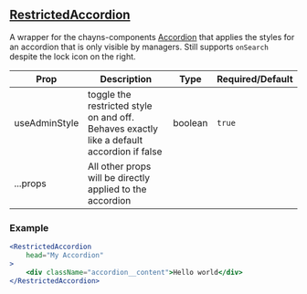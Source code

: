 ## [RestrictedAccordion](src/components/restricted-accordion/RestrictedAccordion.tsx)
A wrapper for the chayns-components [Accordion](https://github.com/TobitSoftware/chayns-components/blob/master/docs/components/accordion.md)
that applies the styles for an accordion that is only visible by managers.
Still supports `onSearch` despite the lock icon on the right.

| Prop | Description | Type | Required/Default |
|------|-------------|------|------------------|
| useAdminStyle | toggle the restricted style on and off. Behaves exactly like a default accordion if false | boolean | `true` |
| ...props | All other props will be directly applied to the accordion | | |

### Example
```jsx
<RestrictedAccordion
    head="My Accordion"
>
    <div className="accordion__content">Hello world</div>
</RestrictedAccordion>
```

